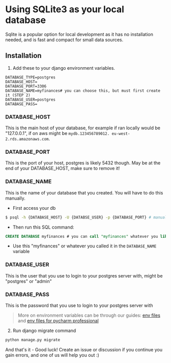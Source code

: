 # Using SQLite3 as your local database

Sqlite is a popular option for local development as it has no installation needed, and is fast and compact for small data sources.

## Installation

1. Add these to your django environment variables.

```dotenv
DATABASE_TYPE=postgres
DATABASE_HOST=
DATABASE_PORT=3306
DATABASE_NAME=myfinances# you can choose this, but must first create it (STEP 2)
DATABASE_USER=postgres
DATABASE_PASS=
```

### DATABASE_HOST

This is the main host of your database, for example if ran locally would be "127.0.0.1", if on aws might be `mydb.123456789012.
eu-west-2.rds.amazonaws.com`.

### DATABASE_PORT

This is the port of your host, postgres is likely 5432 though. May be at the end of your DATABASE_HOST, make sure to remove it!

### DATABASE_NAME

This is the name of your database that you created. You will have to do this manually.

- First access your db

```bash
$ psql -h {DATABASE_HOST} -U {DATABSE_USER} -p {DATABASE_PORT} # manually fill out the values in brackets {}
```

- Then run this SQL command:

```sql
CREATE DATABASE myfinances # you can call "myfinances" whatever you like
```

- Use this "myfinances" or whatever you called it in the `DATABASE_NAME` variable

### DATABASE_USER

This is the user that you use to login to your postgres server with, might be "postgres" or "admin"

### DATABASE_PASS

This is the password that you use to login to your postgres server with

> More on environment variables can be through our guides: [env files](getting-setup/other-environments/env-variables) and
[env files for pycharm professional](getting-setup/pycharm/env-variables)

2. Run django migrate command

```bash
python manage.py migrate
```

And that's it - Good luck! Create an issue or discussion if you continue you gain errors, and one of us will help you out :)